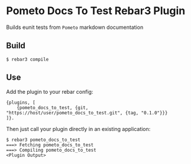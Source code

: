 # Pometo Docs To Test Rebar3 Plugin


Builds eunit tests from `Pometo` markdown documentation

Build
-----

    $ rebar3 compile

Use
---

Add the plugin to your rebar config:

    {plugins, [
        {pometo_docs_to_test, {git, "https://host/user/pometo_docs_to_test.git", {tag, "0.1.0"}}}
    ]}.

Then just call your plugin directly in an existing application:


    $ rebar3 pometo_docs_to_test
    ===> Fetching pometo_docs_to_test
    ===> Compiling pometo_docs_to_test
    <Plugin Output>
